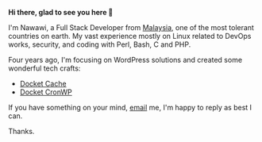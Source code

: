 **Hi there, glad to see you here :wave:**

I'm Nawawi, a Full Stack Developer from [Malaysia](https://en.wikipedia.org/wiki/Malaysia), one of the most tolerant countries on earth. My vast experience mostly on Linux related to DevOps works, security, and coding with Perl, Bash, C and PHP.

Four years ago, I'm focusing on WordPress solutions and created some wonderful tech crafts:

- [Docket Cache](https://docketcache.com/?utm_source=nawawi-githubs&utm_campaign=self-repo&utm_medium=github)
- [Docket CronWP](https://github.com/nawawi/docket-cronwp)

If you have something on your mind, [email](https://docketcache.com/contactus/) me, I'm happy to reply as best I can.

Thanks.

